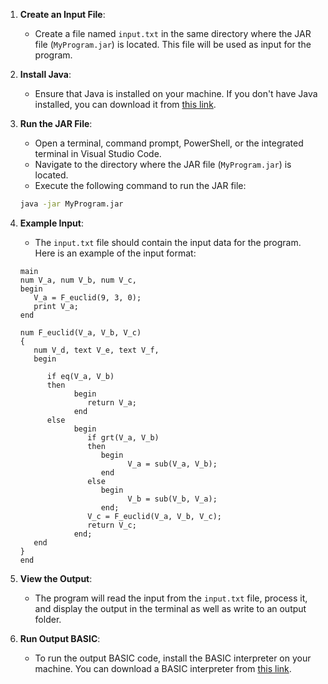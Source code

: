 1. **Create an Input File**:
   - Create a file named `input.txt` in the same directory where the JAR file (`MyProgram.jar`) is located. This file will be used as input for the program.

2. **Install Java**:
   - Ensure that Java is installed on your machine. If you don't have Java installed, you can download it from [this link](https://www.java.com/en/download/).

3. **Run the JAR File**:
   - Open a terminal, command prompt, PowerShell, or the integrated terminal in Visual Studio Code.
   - Navigate to the directory where the JAR file (`MyProgram.jar`) is located.
   - Execute the following command to run the JAR file:

   ```bash
   java -jar MyProgram.jar
   ```
4. **Example Input**:
   - The `input.txt` file should contain the input data for the program. Here is an example of the input format:

   ```
   main
   num V_a, num V_b, num V_c,
   begin
      V_a = F_euclid(9, 3, 0);
      print V_a;
   end

   num F_euclid(V_a, V_b, V_c)
   {
      num V_d, text V_e, text V_f,
      begin

         if eq(V_a, V_b)
         then
               begin
                  return V_a;
               end
         else
               begin
                  if grt(V_a, V_b)
                  then
                     begin
                           V_a = sub(V_a, V_b);
                     end
                  else
                     begin
                           V_b = sub(V_b, V_a);
                     end;
                  V_c = F_euclid(V_a, V_b, V_c);
                  return V_c;
               end;
      end
   }
   end
   ```
5. **View the Output**:
   - The program will read the input from the `input.txt` file, process it, and display the output in the terminal as well as write to an output folder.

6. **Run Output BASIC**:
   - To run the output BASIC code, install the BASIC interpreter on your machine. You can download a BASIC interpreter from [this link](https://qb64.com).


